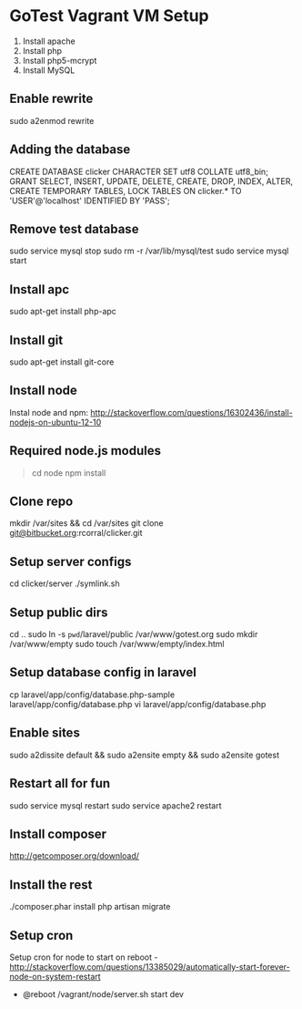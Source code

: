 GoTest Vagrant VM Setup
===========================

1. Install apache
2. Install php
3. Install php5-mcrypt
3. Install MySQL

Enable rewrite
----------------------
sudo a2enmod rewrite

Adding the database
-----------------------------
CREATE DATABASE clicker CHARACTER SET utf8 COLLATE utf8_bin;
GRANT SELECT, INSERT, UPDATE, DELETE, CREATE, DROP, INDEX, ALTER, CREATE TEMPORARY TABLES, LOCK TABLES ON clicker.* TO 'USER'@'localhost' IDENTIFIED BY 'PASS';

Remove test database
----------------------
sudo service mysql stop
sudo rm -r /var/lib/mysql/test
sudo service mysql start

Install apc
---------------
sudo apt-get install php-apc

Install git
-------------
sudo apt-get install git-core

Install node
-------------
Instal node and npm: http://stackoverflow.com/questions/16302436/install-nodejs-on-ubuntu-12-10

Required node.js modules
-----------------------------
> cd node
> npm install

Clone repo
------------------
mkdir /var/sites && cd /var/sites
git clone git@bitbucket.org:rcorral/clicker.git

Setup server configs
---------------------
cd clicker/server
./symlink.sh

Setup public dirs
-------------------
cd ..
sudo ln -s `pwd`/laravel/public /var/www/gotest.org
sudo mkdir /var/www/empty
sudo touch /var/www/empty/index.html

Setup database config in laravel
--------------------------------
cp laravel/app/config/database.php-sample laravel/app/config/database.php
vi laravel/app/config/database.php

Enable sites
----------------------------------
sudo a2dissite default && sudo a2ensite empty && sudo a2ensite gotest

Restart all for fun
--------------------
sudo service mysql restart
sudo service apache2 restart

Install composer
----------------------
http://getcomposer.org/download/

Install the rest
-----------------
./composer.phar install
php artisan migrate

Setup cron
--------------
Setup cron for node to start on reboot - http://stackoverflow.com/questions/13385029/automatically-start-forever-node-on-system-restart
 - @reboot /vagrant/node/server.sh start dev
 